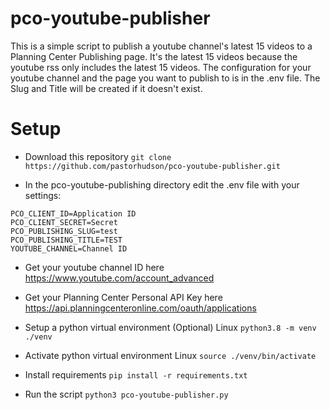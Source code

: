 # pco-youtube-publisher
This is a simple script to publish a youtube channel's latest 15 videos to a Planning Center Publishing page.
It's the latest 15 videos because the youtube rss only includes the latest 15 videos.
The configuration for your youtube channel and the page you want to publish to is in the .env file.
The Slug and Title will be created if it doesn't exist.

# Setup
- Download this repository
`git clone https://github.com/pastorhudson/pco-youtube-publisher.git`

- In the pco-youtube-publishing directory edit the .env file with your settings:
```
PCO_CLIENT_ID=Application ID
PCO_CLIENT_SECRET=Secret
PCO_PUBLISHING_SLUG=test
PCO_PUBLISHING_TITLE=TEST
YOUTUBE_CHANNEL=Channel ID
```
- Get your youtube channel ID here https://www.youtube.com/account_advanced
- Get your Planning Center Personal API Key here https://api.planningcenteronline.com/oauth/applications

- Setup a python virtual environment (Optional)
Linux `python3.8 -m venv ./venv`
- Activate python virtual environment
Linux `source ./venv/bin/activate`

- Install requirements
`pip install -r requirements.txt`

- Run the script
`python3 pco-youtube-publisher.py`
